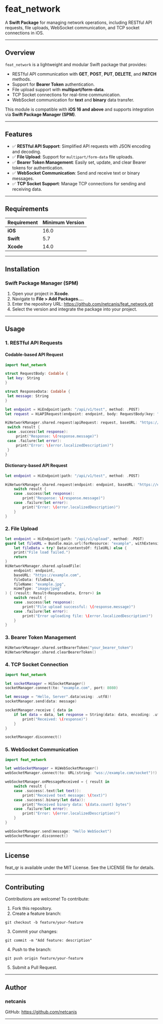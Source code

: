 # **feat_network**

A **Swift Package** for managing network operations, including RESTful API requests, file uploads, WebSocket communication, and TCP socket connections in iOS.

---

## **Overview**

`feat_network` is a lightweight and modular Swift package that provides:

- RESTful API communication with **GET**, **POST**, **PUT**, **DELETE**, and **PATCH** methods.
- Support for **Bearer Token** authentication.
- File upload support with **multipart/form-data**.
- TCP Socket connections for real-time communication.
- WebSocket communication for **text** and **binary** data transfer.

This module is compatible with **iOS 16 and above** and supports integration via **Swift Package Manager (SPM)**.

---

## **Features**

- ✅ **RESTful API Support**: Simplified API requests with JSON encoding and decoding.
- ✅ **File Upload**: Support for `multipart/form-data` file uploads.
- ✅ **Bearer Token Management**: Easily set, update, and clear Bearer tokens for authentication.
- ✅ **WebSocket Communication**: Send and receive text or binary messages.
- ✅ **TCP Socket Support**: Manage TCP connections for sending and receiving data.

---

## **Requirements**

| Requirement     | Minimum Version         |
|------------------|-------------------------|
| **iOS**         | 16.0                    |
| **Swift**       | 5.7                     |
| **Xcode**       | 14.0                    |

---

## **Installation**

### **Swift Package Manager (SPM)**

1. Open your project in **Xcode**.
2. Navigate to **File > Add Packages...**.
3. Enter the repository URL:  https://github.com/netcanis/feat_network.git
4. Select the version and integrate the package into your project.

---

## **Usage**

### **1. RESTful API Requests**

#### Codable-based API Request
```swift
import feat_network

struct RequestBody: Codable {
 let key: String
}

struct ResponseData: Codable {
 let message: String
}

let endpoint = HiEndpoint(path: "/api/v1/test", method: .POST)
let request = HiAPIRequest(endpoint: endpoint, body: RequestBody(key: "value"))

HiNetworkManager.shared.request(apiRequest: request, baseURL: "https://example.com") { (result: Result<ResponseData, Error>) in
 switch result {
 case .success(let response):
     print("Response: \(response.message)")
 case .failure(let error):
     print("Error: \(error.localizedDescription)")
 }
}
```

#### Dictionary-based API Request
```swift
let endpoint = HiEndpoint(path: "/api/v1/test", method: .POST)

HiNetworkManager.shared.request(endpoint: endpoint, baseURL: "https://example.com", parameters: ["key": "value"]) { (result: Result<ResponseData, Error>) in
    switch result {
    case .success(let response):
        print("Response: \(response.message)")
    case .failure(let error):
        print("Error: \(error.localizedDescription)")
    }
}
```

### **2. File Upload**
```swift
let endpoint = HiEndpoint(path: "/api/v1/upload", method: .POST)
guard let fileURL = Bundle.main.url(forResource: "example", withExtension: "jpg"),
    let fileData = try? Data(contentsOf: fileURL) else {
    print("File load failed.")
    return
}
HiNetworkManager.shared.uploadFile(
    endpoint: endpoint,
    baseURL: "https://example.com",
    fileData: fileData,
    fileName: "example.jpg",
    mimeType: "image/jpeg"
) { (result: Result<ResponseData, Error>) in
    switch result {
    case .success(let response):
        print("File upload successful: \(response.message)")
    case .failure(let error):
        print("Error uploading file: \(error.localizedDescription)")
    }
}
```

### **3. Bearer Token Management**
```swift
HiNetworkManager.shared.setBearerToken("your_bearer_token")
HiNetworkManager.shared.clearBearerToken()
```

### **4. TCP Socket Connection**
```swift
import feat_network

let socketManager = HiSocketManager()
socketManager.connect(to: "example.com", port: 8080)

let message = "Hello, Server".data(using: .utf8)!
socketManager.send(data: message)

socketManager.receive { data in
    if let data = data, let response = String(data: data, encoding: .utf8) {
        print("Received: \(response)")
    }
}

socketManager.disconnect()
```

### **5. WebSocket Communication**
```swift
import feat_network

let webSocketManager = HiWebSocketManager()
webSocketManager.connect(to: URL(string: "wss://example.com/socket")!)

webSocketManager.onMessageReceived = { result in
    switch result {
    case .success(.text(let text)):
        print("Received text message: \(text)")
    case .success(.binary(let data)):
        print("Received binary data: \(data.count) bytes")
    case .failure(let error):
        print("Error: \(error.localizedDescription)")
    }
}

webSocketManager.send(message: "Hello WebSocket")
webSocketManager.disconnect()
```

---

## **License**

feat_qr is available under the MIT License. See the LICENSE file for details.

---

## **Contributing**

Contributions are welcome! To contribute:

1. Fork this repository.
2. Create a feature branch:
```
git checkout -b feature/your-feature
```
3. Commit your changes:
```
git commit -m "Add feature: description"
```
4. Push to the branch:
```
git push origin feature/your-feature
```
5. Submit a Pull Request.

---

## **Author**

### **netcanis**
GitHub: https://github.com/netcanis

---
